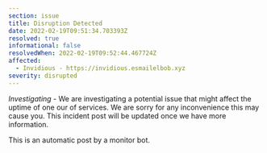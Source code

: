 ```yaml
---
section: issue
title: Disruption Detected
date: 2022-02-19T09:51:34.703393Z
resolved: true
informational: false
resolvedWhen: 2022-02-19T09:52:44.467724Z
affected:
  - Invidious - https://invidious.esmailelbob.xyz
severity: disrupted
---
```

*Investigating* - We are investigating a potential issue that might affect the uptime of one our of services. We are sorry for any inconvenience this may cause you. This incident post will be updated once we have more information.

This is an automatic post by a monitor bot.
        